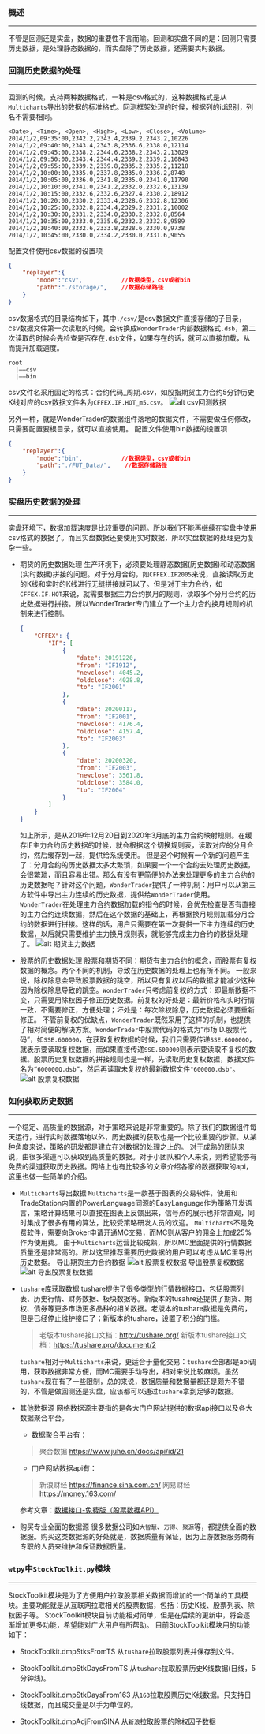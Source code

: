 ### 概述
---
不管是回测还是实盘，数据的重要性不言而喻。回测和实盘不同的是：回测只需要历史数据，是处理静态数据的，而实盘除了历史数据，还需要实时数据。


### 回测历史数据的处理
---
回测的时候，支持两种数据格式，一种是csv格式的，这种数据格式是从`Multicharts`导出的数据的标准格式。回测框架处理的时候，根据列的id识别，列名不需要相同。
```csv
<Date>, <Time>, <Open>, <High>, <Low>, <Close>, <Volume>
2014/1/2,09:35:00,2342.2,2343.4,2339.2,2343.2,10226
2014/1/2,09:40:00,2343.4,2343.8,2336.6,2338.0,12114
2014/1/2,09:45:00,2338.2,2344.6,2338.2,2343.2,13029
2014/1/2,09:50:00,2343.4,2344.4,2339.2,2339.2,10843
2014/1/2,09:55:00,2339.2,2339.8,2335.2,2335.2,11218
2014/1/2,10:00:00,2335.0,2337.8,2335.0,2336.2,8748
2014/1/2,10:05:00,2336.0,2341.8,2335.0,2341.0,11790
2014/1/2,10:10:00,2341.0,2341.2,2332.0,2332.6,13139
2014/1/2,10:15:00,2332.6,2332.6,2327.4,2330.2,18912
2014/1/2,10:20:00,2330.2,2333.4,2328.6,2332.8,12306
2014/1/2,10:25:00,2332.8,2334.4,2329.2,2331.2,10002
2014/1/2,10:30:00,2331.2,2334.0,2330.2,2332.8,8564
2014/1/2,10:35:00,2333.0,2335.6,2332.2,2332.8,9589
2014/1/2,10:40:00,2332.6,2333.8,2328.6,2330.0,9738
2014/1/2,10:45:00,2330.0,2334.2,2330.0,2331.6,9055
```
配置文件使用csv数据的设置项
```json
{
    "replayer":{
        "mode":"csv",           //数据类型，csv或者bin
        "path":"./storage/",    //数据存储路径
    }
}
```
csv数据格式的目录结构如下，其中`./csv/`是csv数据文件直接存储的子目录，csv数据文件第一次读取的时候，会转换成`WonderTrader`内部数据格式`.dsb`，第二次读取的时候会先检查是否存在`.dsb`文件，如果存在的话，就可以直接加载，从而提升加载速度。
```
root
  |——csv
  |——bin
```
csv文件名采用固定的格式：合约代码_周期.csv，如股指期货主力合约5分钟历史K线对应的csv数据文件名为`CFFEX.IF.HOT_m5.csv`。
![alt  csv回测数据](http://q92ex9g0c.bkt.clouddn.com/snapshots/csv_hisdata.png)


另外一种，就是WonderTrader的数据组件落地的数据文件，不需要做任何修改，只需要配置要根目录，就可以直接使用。
配置文件使用bin数据的设置项
```json
{
    "replayer":{
        "mode":"bin",           //数据类型，csv或者bin
        "path":"./FUT_Data/",    //数据存储路径
    }
}
```

### 实盘历史数据的处理
---
实盘环境下，数据加载速度是比较重要的问题。所以我们不能再继续在实盘中使用csv格式的数据了。而且实盘数据还要使用实时数据，所以实盘数据的处理更为复杂一些。

* 期货的历史数据处理
    生产环境下，必须要处理静态数据(历史数据)和动态数据(实时数据)拼接的问题。对于分月合约，如`CFFEX.IF2005`来说，直接读取历史的K线和实时的K线进行无缝拼接就可以了。但是对于主力合约，如`CFFEX.IF.HOT`来说，就需要根据主力合约换月的规则，读取多个分月合约的历史数据进行拼接。所以WonderTrader专门建立了一个主力合约换月规则的机制来进行控制。
    ```json
    {
        "CFFEX": {
            "IF": [
                {
                    "date": 20191220,
                    "from": "IF1912",
                    "newclose": 4045.2,
                    "oldclose": 4028.8,
                    "to": "IF2001"
                },
                {
                    "date": 20200117,
                    "from": "IF2001",
                    "newclose": 4176.4,
                    "oldclose": 4157.4,
                    "to": "IF2003"
                },
                {
                    "date": 20200320,
                    "from": "IF2003",
                    "newclose": 3561.8,
                    "oldclose": 3584.0,
                    "to": "IF2004"
                }
            ]
        }
    }
    ```
    如上所示，是从2019年12月20日到2020年3月底的主力合约映射规则。在缓存IF主力合约历史数据的时候，就会根据这个切换规则表，读取对应的分月合约，然后缓存到一起，提供给系统使用。
    但是这个时候有一个新的问题产生了：分月合约的历史数据太多太繁琐，如果要一个一个合约去处理历史数据，会很繁琐，而且容易出错。那么有没有更简便的办法来处理更多的主力合约的历史数据呢？针对这个问题，`WonderTrader`提供了一种机制：用户可以从第三方软件中导出主力连续的历史数据，提供给`WonderTrader`使用。
    `WonderTrader`在处理主力合约数据加载的指令的时候，会优先检查是否有直接的主力合约连续数据，然后在这个数据的基础上，再根据换月规则加载分月合约的数据进行拼接。这样的话，用户只需要在第一次提供一下主力连续的历史数据，以后就只需要维护主力换月规则表，就能够完成主力合约的数据处理了。
    ![alt  期货主力数据](http://q92ex9g0c.bkt.clouddn.com/snapshots/fut_hot.png)
    
* 股票的历史数据处理
    股票和期货不同：期货有主力合约的概念，而股票有复权数据的概念。两个不同的机制，导致在历史数据的处理上也有所不同。
    一般来说，除权除息会导致股票数据的跳空，所以只有复权以后的数据才能减少这种因为除权除息导致的跳空。`WonderTrader`只考虑前复权的方式：即最新数据不变，只需要用除权因子修正历史数据。前复权的好处是：最新价格和实时行情一致，不需要修正，方便处理；坏处是：每次除权除息，历史数据必须要重新修正。
    不管前复权的优缺点，`WonderTrader`既然采用了这样的机制，也提供了相对简便的解决方案。`WonderTrader`中股票代码的格式为“市场ID.股票代码”，如`SSE.600000`，在获取复权数据的时候，我们只需要传递`SSE.600000Q`，就表示要读取复权数据，而如果直接传递`SSE.600000`则表示要读取不复权的数据。股票历史复权数据的拼接规则也是一样，先读取历史复权数据，数据文件名为`“600000Q.dsb”`，然后再读取未复权的最新数据文件`"600000.dsb"`。
    ![alt  股票复权数据](http://q92ex9g0c.bkt.clouddn.com/snapshots/stk_qfq.png)

### 如何获取历史数据
---
一个稳定、高质量的数据源，对于策略来说是非常重要的。除了我们的数据组件每天运行，进行实时数据落地以外，历史数据的获取也是一个比较重要的步骤。从某种角度来说，策略的研发都是建立在对数据的处理之上的。
对于成熟的团队来说，由很多渠道可以获取到高质量的数据。对于小团队和个人来说，则希望能够有免费的渠道获取历史数据。网络上也有比较多的文章介绍各家的数据获取的api，这里也做一些简单的介绍。

* `Multicharts`导出数据
    `Multicharts`是一款基于图表的交易软件，使用和TradeStation内置的PowerLanguage同源的EasyLanguage作为策略开发语言，策略计算结果可以直接在图表上反馈出来，信号点的展示也非常直观，同时集成了很多有用的算法，比较受策略研发人员的欢迎。
    `Multicharts`不是免费软件，需要向Broker申请开通MC交易，而MC则从客户的佣金上加成25%作为使用费。
    由于`Multicharts`运营比较成熟，所以MC里面提供的行情数据质量还是非常高的。所以这里推荐需要历史数据的用户可以考虑从MC里导出历史数据。
    导出期货主力合约数据
    ![alt  股票复权数据](http://q92ex9g0c.bkt.clouddn.com/snapshots/mc_export_fut.jpg)
    导出股票复权数据
    ![alt  导出股票复权数据](http://q92ex9g0c.bkt.clouddn.com/snapshots/mc_export_stk.jpg)

* `tushare`库获取数据
    tushare提供了很多类型的行情数据接口，包括股票列表、历史行情、财务数据、板块数据等。新版本的tusahre还提供了期货、期权、债券等更多市场更多品种的相关数据。老版本的tushare数据是免费的，但是已经停止维护接口了；新版本的tushare，设置了积分的门槛。
    > 老版本tushare接口文档：<http://tushare.org/>
    > 新版本tushare接口文档：<https://tushare.pro/document/2>

    `tushare`相对于`Multicharts`来说，更适合于量化交易：`tushare`全部都是api调用，获取数据非常方便，而MC需要手动导出，相对来说比较麻烦。虽然`tushare`现在有了一些限制，总的来说，数据质量和数据量都还是颇为不错的，不管是做回测还是实盘，应该都可以通过`tushare`拿到足够的数据。
    
* 其他数据源
    网络数据源主要指的是各大门户网站提供的数据api接口以及各大数据聚合平台。
    * 数据聚合平台有：
    > 聚合数据 <https://www.juhe.cn/docs/api/id/21>

    * 门户网站数据api有：
    > 新浪财经 <https://finance.sina.com.cn/>
    > 网易财经 <https://money.163.com/>

    参考文章：[数据接口-免费版（股票数据API）](https://blog.csdn.net/llingmiao/article/details/79941066)

* 购买专业全面的数据源
    很多数据公司如`大智慧`、`万得`、`聚源`等，都提供全面的数据服。购买这类数据源的好处就是，数据质量有保证，因为上游数据服务商有专职的人员来维护和保证数据质量。

### `wtpy`中`StockToolkit.py`模块
---
StockToolkit模块是为了方便用户拉取股票相关数据而增加的一个简单的工具模块。主要功能就是从互联网拉取相关的股票数据，包括：历史K线、股票列表、除权因子等。
StockToolkit模块目前功能相对简单，但是在后续的更新中，将会逐渐增加更多功能，希望能对广大用户有所帮助。
目前StockToolkit模块用的功能如下：
* StockToolkit.dmpStksFromTS
    从`tushare`拉取股票列表并保存到文件。

* StockToolkit.dmpStkDaysFromTS
    从`tushare`拉取股票历史K线数据(日线，5分钟线)。

* StockToolkit.dmpStkDaysFrom163
    从`163`拉取股票历史K线数据。只支持日线数据，而且成交量是以手为单位的。

* StockToolkit.dmpAdjFromSINA
    从`新浪`拉取股票的除权因子数据